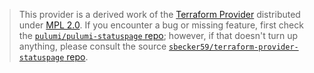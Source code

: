 > This provider is a derived work of the [Terraform Provider](https://github.com/sbecker59/terraform-provider-statuspage)
> distributed under [MPL 2.0](https://www.mozilla.org/en-US/MPL/2.0/). If you encounter a bug or missing feature,
> first check the [`pulumi/pulumi-statuspage` repo](https://github.com/pulumi/pulumi-statuspage/issues); however, if that doesn't turn up anything,
> please consult the source [`sbecker59/terraform-provider-statuspage` repo](https://github.com/sbecker59/terraform-provider-statuspage/issues).